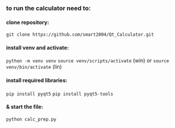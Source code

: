 ### to run the calculator need to:

#### clone repository:

```git clone https://github.com/smart2004/Qt_Calculator.git```

#### install venv and activate:

```python -m venv venv```
```source venv/scripts/activate``` (win) or ```source venv/bin/activate``` (lin)

#### install required libraries:

```pip install pyqt5``` 
```pip install pyqt5-tools```

#### & start the file:

```python calc_prep.py```
